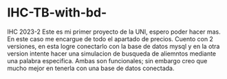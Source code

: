 # IHC-TB-with-bd-
IHC 2023-2
Este es mi primer proyecto de la UNI, espero poder hacer mas. En este caso me encargue de todo el apartado de precios. Cuento con 2 versiones, en esta logre conectarlo con la base de datos mysql y en la otra version intente hacer una simulacion de busqueda de aliemntos mediante una palabra especifica. Ambas son funcionales; sin embargo creo que mucho mejor en tenerla con una base de datos conectada.
